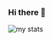 ### Hi there 👋

![my stats](https://github-readme-stats.vercel.app/api?username=anuraghazra&show_icons=true&theme=transparent)
